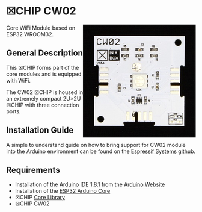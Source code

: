 # ☒CHIP CW02
<img src="extras/CW02 V0.5.1.JPG" width="300" align="right">
Core WiFi Module based on ESP32 WROOM32.

## General Description

This ☒CHIP forms part of the core modules and is equipped with WiFi. 

The CW02 ☒CHIP is housed in an extremely compact 2U×2U ☒CHIP with three connection ports. 

## Installation Guide

A simple to understand guide on how to bring support for CW02 module into the Arduino environment can be found on the [Espressif Systems](https://github.com/espressif/arduino-esp32) github.

## Requirements

- Installation of the Arduino IDE 1.8.1 from the [Arduino Website](https://www.arduino.cc/en/main/software)
- Installation of the [ESP32 Arduino Core](https://github.com/espressif/arduino-esp32)
- ☒CHIP [Core Library](https://github.com/xinabox/xCore)
- ☒CHIP CW02 
